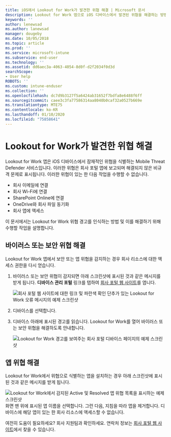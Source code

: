 ```yaml
---
title: iOS에서 Lookout for Work가 발견한 위협 해결 | Microsoft 문서
description: Lookout for Work 앱으로 iOS 디바이스에서 발견된 위협을 해결하는 방법에 대해 알아봅니다.
keywords: ''
author: lenewsad
ms.author: lanewsad
manager: dougeby
ms.date: 10/05/2018
ms.topic: article
ms.prod: ''
ms.service: microsoft-intune
ms.subservice: end-user
ms.technology: ''
ms.assetid: dd6aec3a-4063-4054-8d0f-d2f2034f0d3d
searchScope:
- User help
ROBOTS: ''
ms.custom: intune-enduser
ms.collection: ''
ms.openlocfilehash: dc7d9b3127f5a6424ab31652f7bdfa8e6488f6ff
ms.sourcegitcommit: caee3c3fa77586314aa8040b0caf32a0527b669e
ms.translationtype: MTE75
ms.contentlocale: ko-KR
ms.lasthandoff: 01/10/2020
ms.locfileid: "75858641"
---
```

# <a name="resolve-a-threat-found-by-lookout-for-work"></a>Lookout for Work가 발견한 위협 해결  

Lookout for Work 앱은 iOS 디바이스에서 잠재적인 위협을 식별하는 Mobile Threat Defender 서비스입니다. 이러한 위협은 회사 포털 앱에 보고되며 해결되지 않은 비규격 문제로 표시됩니다. 이러한 위협이 있는 한 다음 작업을 수행할 수 없습니다.

* 회사 이메일에 연결
* 회사 Wi-Fi에 연결
* SharePoint Online에 연결
* OneDrive와 회사 파일 동기화
* 회사 앱에 액세스

이 문서에서는 Lookout for Work 위협 경고를 인식하는 방법 및 이를 해결하기 위해 수행할 작업을 설명합니다. 

## <a name="troubleshoot-virus-or-security-threat"></a>바이러스 또는 보안 위협 해결  
Lookout for Work 앱에서 보안 또는 앱 위협을 감지하는 경우 회사 리소스에 대한 액세스 권한을 다시 얻습니다.  

1. 바이러스 또는 보안 위협이 감지되면 아래 스크린샷에 표시된 것과 같은 메시지를 받게 됩니다. **디바이스 관리 포털** 링크를 탭하여 [회사 포털 웹 사이트](https://portal.manage.microsoft.com/devices)를 엽니다.  

    ![회사 포털 웹 사이트에 대한 링크 및 파란색 확인 단추가 있는 Lookout for Work 오류 메시지의 예제 스크린샷](./media/mtd-go-to-device-management-portal-android.png)  

2. 디바이스를 선택합니다.  
3. 디바이스 아래에 표시된 경고를 읽습니다. Lookout for Work를 열어 바이러스 또는 보안 위협을 해결하도록 안내합니다.     

    ![Lookout for Work 경고를 보여주는 회사 포털 디바이스 페이지의 예제 스크린샷](./media/CP-lookout-virus-banner-1808.png)  

## <a name="troubleshoot-an-app-threat"></a>앱 위협 해결   
Lookout for Work에서 위협으로 식별하는 앱을 설치하는 경우 아래 스크린샷에 표시된 것과 같은 메시지를 받게 됩니다.  

![Lookout for Work에서 감지된 Active 및 Resolved 앱 위협 목록을 표시하는 예제 스크린샷](./media/ios-lfw-threat-example.png)    
화면 맨 위에 표시된 앱 이름을 선택합니다. 그런 다음, 지침을 따라 앱을 제거합니다. 디바이스에 해당 앱이 있는 한 회사 리소스에 액세스할 수 없습니다.    

여전히 도움이 필요하세요? 회사 지원팀과 확인하세요. 연락처 정보는 [회사 포털 웹 사이트](https://go.microsoft.com/fwlink/?linkid=2010980)에서 찾을 수 있습니다.    

